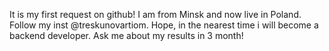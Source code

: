 It is my first request on github!
I am from Minsk and now live in Poland. Follow my inst @treskunovartiom. Hope, in the nearest time i will become a backend developer. Ask me about my results in 3 month!
